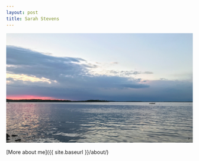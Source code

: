 ```yaml
---
layout: post
title: Sarah Stevens
---
```


![](../images/IMG_0150.JPG)

[More about me]({{ site.baseurl }}/about/)
